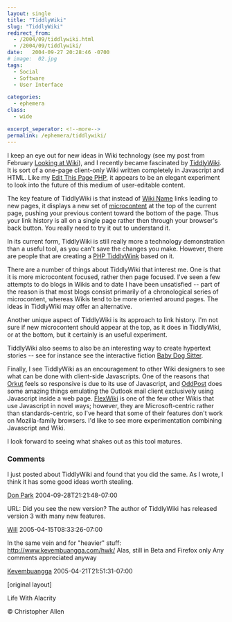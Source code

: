 ```yaml
---
layout: single
title: "TiddlyWiki"
slug: "TiddlyWiki"
redirect_from:
  - /2004/09/tiddlywiki.html
  - /2004/09/tiddlywiki/
date:   2004-09-27 20:28:46 -0700
# image:  02.jpg
tags:  
  - Social
  - Software
  - User Interface

categories:
  - ephemera
class:
  - wide

excerpt_seperator: <!--more-->
permalink: /ephemera/tiddlywiki/
---
```


I keep an eye out for new ideas in Wiki technology (see my post from February [Looking at Wiki](/2004/02/looking_at_wiki.html)), and I recently became fascinated by [TiddlyWiki](http://www.tiddlywiki.com/). It is sort of a one-page client-only Wiki written completely in Javascript and HTML. Like my [Edit This Page PHP](http://editthispagephp.sourceforge.net), it appears to be an elegant experiment to look into the future of this medium of user-editable content.

The key feature of TiddlyWiki is that instead of [Wiki Name](http://www.usemod.com/cgi-bin/mb.pl?WikiName) links leading to new pages, it displays a new set of [microcontent](http://www.cmswiki.com/tiki-index.php?page=MicroContent) at the top of the current page, pushing your previous content toward the bottom of the page. Thus your link history is all on a single page rather then through your browser's back button. You really need to try it out to understand it.

In its current form, TiddlyWiki is still really more a technology demonstration than a useful tool, as you can't save the changes you make. However, there are people that are creating a [PHP TiddlyWink](http://www.patrickcurry.com/tiddly/) based on it.

There are a number of things about TiddlyWiki that interest me. One is that it is more microcontent focused, rather then page focused. I've seen a few attempts to do blogs in Wikis and to date I have been unsatisfied -- part of the reason is that most blogs consist primarily of a chronological series of microcontent, whereas Wikis tend to be more oriented around pages. The ideas in TiddlyWiki may offer an alternative.

Another unique aspect of TiddlyWiki is its approach to link history. I'm not sure if new microcontent should appear at the top, as it does in TiddlyWiki, or at the bottom, but it certainly is an useful experiment.

TiddlyWiki also seems to also be an interesting way to create hypertext stories -- see for instance see the interactive fiction [Baby Dog Sitter](http://scribbling.net/projects/tiddlywiki/BabyDogSitter.html).

Finally, I see TiddlyWiki as an encouragement to other Wiki designers to see what can be done with client-side Javascripts. One of the reasons that [Orkut](http://www.orkut.com) feels so responsive is due to its use of Javascript, and [OddPost](http://www.oddpost.com) does some amazing things emulating the Outlook mail client exclusively using Javascript inside a web page. [FlexWiki](http://www.flexwiki.com) is one of the few other Wikis that use Javascript in novel ways; however, they are Microsoft-centric rather than standards-centric, so I've heard that some of their features don't work on Mozilla-family browsers. I'd like to see more experimentation combining Javascript and Wiki.

I look forward to seeing what shakes out as this tool matures.

### Comments

I just posted about TiddlyWiki and found that you did the same. As I wrote, I think it has some good ideas worth stealing.

[Don Park](http://www.docuverse.com/blog/donpark) 2004-09-28T21:21:48-07:00

URL: Did you see the new version? The author of TiddlyWiki has released version 3 with many new features.

[Will](#) 2005-04-15T08:33:26-07:00

In the same vein and for "heavier" stuff: http://www.kevembuangga.com/hwk/ Alas, still in Beta and Firefox only Any comments appreciated anyway

[Kevembuangga](http://www.kevembuangga.com/hwk/) 2005-04-21T21:51:31-07:00

[original layout]
<!-- 
[Social Software](/tags/social-software/) [User Interface](/tags/user-interface/) [Web/Tech](/tags/web/tech/) [Wiki](/tags/wiki/) [tiddlywiki](/tags/tiddlywiki/) [wiki](/tags/wiki/) [microcontent](/tags/microcontent/) [user-interface](/tags/user-interface/) [page history](/tags/page-history/) [javascript](/tags/javascript/) -->

Life With Alacrity

© Christopher Allen